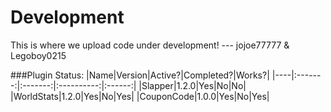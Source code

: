 # Development
This is where we upload code under development!
--- jojoe77777 & Legoboy0215

###Plugin Status:
|Name|Version|Active?|Completed?|Works?|
|----|:-------:|:-------:|:----------:|:------:|
|Slapper|1.2.0|Yes|No|No|
|WorldStats|1.2.0|Yes|No|Yes|
|CouponCode|1.0.0|Yes|No|Yes|
